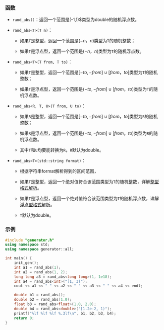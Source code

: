 ### 函数

- `rand_abs()`：返回一个范围是(-1,1)$类型为double的随机浮点数。

- `rand_abs<T>(T n)`：

    - 如果`T`是整型，返回一个范围是$(-n，n)$类型为`T`的随机整数；

    - 如果`T`是浮点型，返回一个范围是$(-n，n)$类型为`T`的随机浮点数。

- `rand_abs<T>(T from, T to)`：

    - 如果`T`是整型，返回一个范围是$[-to,-from]\cup[from，to]$类型为`T`的随机整数；

    - 如果`T`是浮点型，返回一个范围是$(-to,-from]\cup[from，to)$类型为`T`的随机浮点数。

- `rand_abs<R, T, U>(T from, U to)`：

    - 如果`R`是整型，返回一个范围是$[-to,-from]\cup[from，to]$类型为`R`的随机整数；
    
    - 如果`R`是浮点型，返回一个范围是$(-to,-from]\cup[from，to)$类型为`R`的随机浮点数。
    
    - 其中`T`和`U`均要能转换为`R`，`R`默认为double。

- `rand_abs<T>(std::string format)`：

    - 根据字符串format解析得到的区间范围，
    
    - 如果`T`是整型，返回一个绝对值符合该范围类型为`T`的随机整数，详解[整型格式解析](/user/rand_numeric/format.md#整数范围)。

    - 如果`T`是浮点型，返回一个绝对值符合该范围类型为`T`的随机浮点数，详解[浮点型格式解析](/user/rand_numeric/format.md#浮点数范围)。

    - `T`默认为double。

### 示例

```cpp
#include "generator.h"
using namespace std;
using namespace generator::all;

int main() {
    init_gen();
    int a1 = rand_abs(1);
    int a2 = rand_abs(1, 2);
    long long a3 = rand_abs<long long>(1, 1e18);
    int a4 = rand_abs<int>("[1, 3)");
    cout << a1 << " " << a2 << " " << a3 << " " << a4 << endl;

    double b1 = rand_abs();
    double b2 = rand_abs(1.0);
    float b3 = rand_abs<float>(1.0, 2.0);
    double b4 = rand_abs<double>("[1.2e-2, 1)");
    printf("%lf %lf %lf %.3lf\n", b1, b2, b3, b4);
    return 0;  
}
```